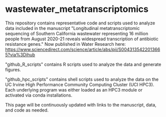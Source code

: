 # wastewater_metatranscriptomics

This repository contains representative code and scripts used to analyze data included in the manuscript "Longitudinal metatranscriptomic sequencing of Southern California wastewater representing 16 million people from August 2020-21 reveals widespread transcription of antibiotic resistance genes."
Now published in Water Research here: https://www.sciencedirect.com/science/article/abs/pii/S0043135422013665?via%3Dihub

"github_R_scripts" contains R scripts used to analyze the data and generate figures.

"github_hpc_scripts" contains shell scripts used to analyze the data on the UC Irvine High Performance Community Computing Cluster (UCI HPC3). Each underlying program was either loaded as an HPC3 module or activated via conda installations.

This page will be continuously updated with links to the manuscript, data, and code as needed.
